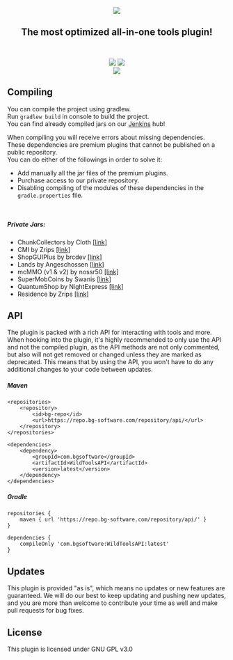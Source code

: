 <p align="center">
<img src="https://bg-software.com/imgs/wildtools-logo.png" />
<h2 align="center">The most optimized all-in-one tools plugin!</h2>
</p>
<br>
<p align="center">
<a href="https://bg-software.com/discord/"><img src="https://img.shields.io/discord/293212540723396608?color=7289DA&label=Discord&logo=discord&logoColor=7289DA&link=https://bg-software.com/discord/"></a>
<a href="https://bg-software.com/patreon/"><img src="https://img.shields.io/badge/-Support_on_Patreon-F96854.svg?logo=patreon&style=flat&logoColor=white&link=https://bg-software.com/patreon/"></a><br>
<a href=""><img src="https://img.shields.io/maintenance/yes/2021"></a>
</p>

## Compiling

You can compile the project using gradlew.<br>
Run `gradlew build` in console to build the project.<br>
You can find already compiled jars on our [Jenkins](https://hub.bg-software.com/) hub!<br>

When compiling you will receive errors about missing dependencies.<br>
These dependencies are premium plugins that cannot be published on a public repository.<br>
You can do either of the followings in order to solve it:
- Add manually all the jar files of the premium plugins.
- Purchase access to our private repository.
- Disabling compiling of the modules of these dependencies in the `gradle.properties` file.

<br>

##### Private Jars:
- ChunkCollectors by Cloth [[link]](https://www.mc-market.org/resources/13522/)
- CMI by Zrips [[link]](https://www.spigotmc.org/resources/3742/)
- ShopGUIPlus by brcdev [[link]](https://www.spigotmc.org/resources/6515/)
- Lands by Angeschossen [[link]](https://www.spigotmc.org/resources/53313/)
- mcMMO (v1 & v2) by nossr50 [[link]](https://www.spigotmc.org/resources/64348/)
- SuperMobCoins by Swanis [[link]](https://www.mc-market.org/resources/8309/)
- QuantumShop by NightExpress [[link]](https://www.spigotmc.org/resources/50696/)
- Residence by Zrips [[link]](https://www.spigotmc.org/resources/11480/)

## API

The plugin is packed with a rich API for interacting with tools and more. When hooking into the plugin, it's highly recommended to only use the API and not the compiled plugin, as the API methods are not only commented, but also will not get removed or changed unless they are marked as deprecated. This means that by using the API, you won't have to do any additional changes to your code between updates.

##### Maven
```
<repositories>
    <repository>
        <id>bg-repo</id>
        <url>https://repo.bg-software.com/repository/api/</url>
    </repository>
</repositories>

<dependencies>
    <dependency>
        <groupId>com.bgsoftware</groupId>
        <artifactId>WildToolsAPI</artifactId>
        <version>latest</version>
    </dependency>
</dependencies>
```
##### Gradle
```
repositories {
    maven { url 'https://repo.bg-software.com/repository/api/' }
}

dependencies {
    compileOnly 'com.bgsoftware:WildToolsAPI:latest'
}
```

## Updates

This plugin is provided "as is", which means no updates or new features are guaranteed. We will do our best to keep 
updating and pushing new updates, and you are more than welcome to contribute your time as well and make pull requests
for bug fixes. 

## License

This plugin is licensed under GNU GPL v3.0
